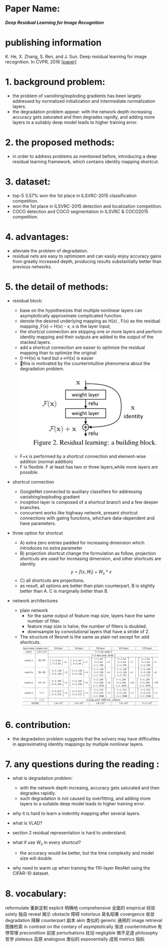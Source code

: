 
# Paper Name:
**_Deep Residual Learning for Image Recognition_**

# publishing information
K. He, X. Zhang, S. Ren, and J. Sun. Deep residual learning for image recognition. In CVPR, 2016
[[paper]](https://arxiv.org/pdf/1512.03385.pdf)

# 1. background problem:
  * the problem of vanishing/exploding gradients has been largely addressed by normalized initialization and intermediate normalization layers.
  * the degradation problem appear: with the network depth increasing accuracy gets saturated and then degrades rapidly, and adding more layers to a suitably deep model leads to higher training error.

# 2. the proposed methods:
  * in order to address problems as mentioned before, introducing a deep residual learning framework, which contains identity mapping shortcut.
  
# 3. dataset:
  * top-5 3.57%  won the 1st place in ILSVRC-2015 classification competition.
  * won the 1st place in ILSVRC-2015 detection and localization competition.
  * COCO detection and COCO segmentation in ILSVRC & COCO2015 competition.

# 4. advantages:
  * alleviate the problem of degradation.
  * residual nets are easy to optimizem and can easily enjoy accuracy gains from greatly increased depth, producing results substantially better than previous networks.

# 5. the detail of methods:
  * residual block:

    * base on the hypothesizes that multiple nonlinear layers can asymptotically approximate complicated function.
    * denote the desired underlying mapping as H(x) , F(x) as the residual mapping ,F(x) = H(x) - x, x is the layer input,
    * the shortcut connection are skipping one or more layers and perform identity mapping and their outputs are added to the output of the stacked layers.
    * add a shortcut connection are easier to optimize the residual mapping than to optimize the original
    * 0->H(x) is hard but x->H(x) is easier
    * this is motivated by the counterintuitive phenomena about the degradation problem.
      ![Residual block](./images/ResNet-ResidualBlock.jpg)<br/>
    * F+x is performed by a shortcut connection and element-wise addition (normal addition)
    * F is flexible. F at least has two or three layers,while more layers are possible.

  * shortcut connection 
    * GoogleNet connected to auxiliary classifiers for addressing vanishing/exploding gradient
    * inception layer is composed of a shortcut branch and a few deeper branches.
    * concurrent works like highway network, present shortcut connections with gating functions, whichare data-dependent and have parameters.

  * three option for shortcut 
    * A) extra zero entries padded for increasing dimension which introduces no extra parameter
    * B) projection shortcut change the formulation as follow, projection shortcuts are used for increasing dimension, and other shortcuts are identity.
      $$ y = f(x, { W_i}) + W_s*x$$
    * C) all shortcuts are projections.
    * as result, all options are better than plain counterpart, B is slightly better than A. C is marginally better than B.


  * network architectures
    * plain network 
      * for the same output of feature map size, layers have the same number of filter.
      * feature map size is halve, the number of filters is doubled.
      * downsample by convolutional layers that have a stride of 2.
    * The structure of Resnet is the same as plain net except for add shortcuts.
    ![architectures](./images/ResNet-NetworkStructure.jpg)<br/>
    
# 6. contribution:
  * the degradation problem suggests that the solvers may have difficulties in approximating identity mappings by multiple nonlinear layers.

# 7. any questions during the reading :
  * what is degradation problem:
    * with the network depth increaing, accuracy gets saturated and then degrades rapidly.
    * such degradation is not caused by overfitting, and adding more layers to a suitable deep model leads to higher training error.

  * why it is hard to learn a indentity mapping after several layers.

  * what is VLAD?
  
  * section 2 residual representation is hard to understand.

  * what if use $W_s$ in every shortcut?
    * the accuracy would be better, but the time complexity and model size will double.
  
  * why need to warm up when training the 110-layer ResNet using the CIFAR-10 dataset.


# 8. vocabulary:
reformulate 重新定制
explicit 明确地
comprehensive 全面的
empirical 经验
solely 独自
reveal 揭示
obstacle 障碍
notorious 臭名昭著
covergence 收敛
degradation 降解
counterpart 副本
akin 类似的
generic 通用的
image retrieval 图像检索
in contrast 
on the contary of 
asymptotically 渐进
counterintuitive 有悖常理
precondition 前提
perturbations 扰动
negligible 微不足道
philosophy 哲学
plateaus 高原
analogous 类似的
exponentially 成倍
metrics 指标

